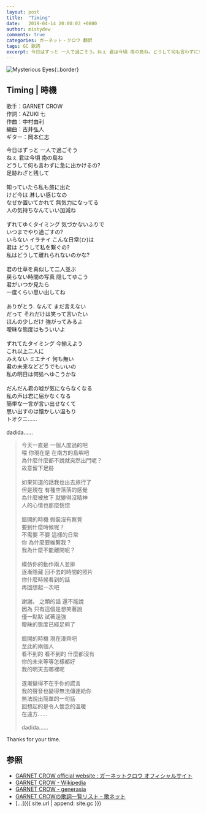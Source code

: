 ```yaml
---
layout: post
title:  "Timing"
date:   2019-04-14 20:00:03 +0800
author: mistydew
comments: true
categories: ガーネット・クロウ 翻訳
tags: GC 歌詞
excerpt: 今日はずっと 一人で過ごそう。ねぇ 君は今頃 南の島ね。どうして何も言わずに急に出かけるの?足跡わざと残して。
---
```

![Mysterious Eyes](https://raw.githubusercontent.com/mistydew/gc2/master/cover/single/SG01_Mysterious%20Eyes.jpg){:.border}

## Timing | 時機

歌手：GARNET CROW<br>
作詞：AZUKI 七<br>
作曲：中村由利<br>
編曲：古井弘人<br>
ギター：岡本仁志

<div class="lyric-original">
<p>
今日はずっと 一人で過ごそう<br>
ねぇ 君は今頃 南の島ね<br>
どうして何も言わずに急に出かけるの?<br>
足跡わざと残して<br>
<br>
知っていたら私も旅に出た<br>
けど今は 淋しい感じなの<br>
なぜか置いてかれて 無気力になってる<br>
人の気持ちなんていい加減ね<br>
<br>
ずれてゆくタイミング 気づかないふりで<br>
いつまでやり過ごすの?<br>
いらない イラナイ こんな日常(ひ)は<br>
君は どうして私を繋ぐの?<br>
私はどうして離れられないのかな?<br>
<br>
君の仕草を真似して二人並ぶ<br>
戻らない時間の写真 隠してゆこう<br>
君がいつか見たら<br>
一度くらい思い出してね<br>
<br>
ありがとう. なんて まだ言えない<br>
だって それだけは笑って言いたい<br>
ほんの少しだけ 強がってみるよ<br>
曖昧な態度はもういいよ<br>
<br>
ずれてたタイミング 今揃えよう<br>
これ以上二人に<br>
みえない ミエナイ 何も無い<br>
君の未来などどうでもいいの<br>
私の明日は何処へゆこうかな<br>
<br>
だんだん君の嘘が気にならなくなる<br>
私の声は君に届かなくなる<br>
簡単な一言が言い出せなくて<br>
思い出すのは懐かしい温もり<br>
トオクニ……<br>
<br>
dadida……
</p>
</div>

<div class="lyric-translation">
<blockquote>
今天一直是 一個人度過的吧<br>
喂 你現在是 在南方的島嶼吧<br>
為什麼什麼都不說就突然出門呢？<br>
故意留下足跡<br>
<br>
如果知道的話我也出去旅行了<br>
但是現在 有種空落落的感覺<br>
為什麼被放下 就變得沒精神<br>
人的心情也那麼恍惚<br>
<br>
錯開的時機 假裝沒有察覺<br>
要到什麼時候呢？<br>
不需要 不要 這樣的日常<br>
你 為什麼要維繫我？<br>
我為什麼不能離開呢？<br>
<br>
模仿你的動作兩人並排<br>
逐漸隱藏 回不去的時間的照片<br>
你什麼時候看到的話<br>
再回想起一次吧<br>
<br>
謝謝。 之類的話 還不能說<br>
因為 只有這個是想笑著說<br>
僅一點點 試著逞強<br>
曖昧的態度已經足夠了<br>
<br>
錯開的時機 現在湊齊吧<br>
至此的兩個人<br>
看不到的 看不到的 什麼都沒有<br>
你的未來等等怎樣都好<br>
我的明天去哪裡呢<br>
<br>
逐漸變得不在乎你的謊言<br>
我的聲音也變得無法傳達給你<br>
無法說出簡單的一句話<br>
回想起的是令人懷念的溫暖<br>
在遠方......<br>
<br>
dadida......
</blockquote>
</div>

Thanks for your time.

## 参照
* [GARNET CROW official website : ガーネットクロウ オフィシャルサイト](http://www.garnetcrow.com)
* [GARNET CROW - Wikipedia](https://ja.wikipedia.org/wiki/GARNET_CROW)
* [GARNET CROW - generasia](https://www.generasia.com/wiki/GARNET_CROW)
* [GARNET CROWの歌詞一覧リスト - 歌ネット](https://www.uta-net.com/artist/344)
* [...]({{ site.url | append: site.gc }})
